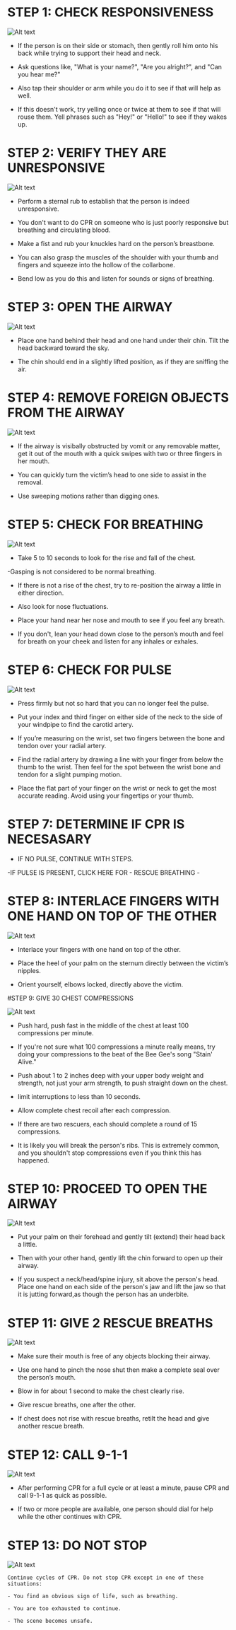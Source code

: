 # STEP 1: CHECK RESPONSIVENESS

![Alt text](/Images/AdultCPR/adultCPR22.jpg)

- If the person is on their side or stomach, then gently roll him onto his back while trying to support their head and neck.

- Ask questions like, "What is your name?", "Are you alright?", and "Can you hear me?"

- Also tap their shoulder or arm while you do it to see if that will help as well.

- If this doesn't work, try yelling once or twice at them to see if that will rouse them. Yell phrases such as "Hey!" or "Hello!" to see if they wakes up.

# STEP 2: VERIFY THEY ARE UNRESPONSIVE

![Alt text](/Images/AdultCPR/adultCPR23.jpg)

- Perform a sternal rub to establish that the person is indeed unresponsive.

- You don't want to do CPR on someone who is just poorly responsive but breathing and circulating blood.

- Make a fist and rub your knuckles hard on the person’s breastbone.

- You can also grasp the muscles of the shoulder with your thumb and fingers and squeeze into the hollow of the collarbone.

- Bend low as you do this and listen for sounds or signs of breathing.

# STEP 3: OPEN THE AIRWAY

![Alt text](/Images/AdultCPR/adultCPR25.jpg)

- Place one hand behind their head and one hand under their chin. Tilt the head backward toward the sky.

- The chin should end in a slightly lifted position, as if they are sniffing the air.

# STEP 4: REMOVE FOREIGN OBJECTS FROM THE AIRWAY

![Alt text](/Images/AdultCPR/adultCPR26.jpg)

- If the airway is visibally obstructed by vomit or any removable matter, get it out of the mouth with a quick swipes with two or three fingers in her mouth.

- You can quickly turn the victim’s head to one side to assist in the removal.

- Use sweeping motions rather than digging ones.

# STEP 5: CHECK FOR BREATHING

![Alt text](/Images/AdultCPR/adultCPR27.jpg)

- Take 5 to 10 seconds to look for the rise and fall of the chest.

-Gasping is not considered to be normal breathing.

- If there is not a rise of the chest, try to re-position the airway a little in either direction.

- Also look for nose fluctuations.

- Place your hand near her nose and mouth to see if you feel any breath.

- If you don't, lean your head down close to the person’s mouth and feel for breath on your cheek and listen for any inhales or exhales.

# STEP 6: CHECK FOR PULSE

![Alt text](/Images/AdultShock/adultShock7.jpg)

- Press firmly but not so hard that you can no longer feel the pulse.

- Put your index and third finger on either side of the neck to the side of your windpipe to find the carotid artery.

- If you’re measuring on the wrist, set two fingers between the bone and tendon over your radial artery.

- Find the radial artery by drawing a line with your finger from below the thumb to the wrist. Then feel for the spot between the wrist bone and tendon for a slight pumping motion.

- Place the flat part of your finger on the wrist or neck to get the most accurate reading. Avoid using your fingertips or your thumb.

# STEP 7: DETERMINE IF CPR IS NECESASARY

- IF NO PULSE, CONTINUE WITH STEPS.

-IF PULSE IS PRESENT, CLICK HERE FOR - RESCUE BREATHING -

# STEP 8: INTERLACE FINGERS WITH ONE HAND ON TOP OF THE OTHER

![Alt text](/Images/AdultCPR/adultCPR15.jpg)

- Interlace your fingers with one hand on top of the other.

- Place the heel of your palm on the sternum directly between the victim’s nipples.

- Orient yourself, elbows locked, directly above the victim.

#STEP 9: GIVE 30 CHEST COMPRESSIONS

![Alt text](/Images/AdultCPR/adultCPR16.jpg)

- Push hard, push fast in the middle of the chest at least 100 compressions per minute.

- If you're not sure what 100 compressions a minute really means, try doing your compressions to the beat of the Bee Gee's song "Stain' Alive."

- Push about 1 to 2 inches deep with your upper body weight and strength, not just your arm strength, to push straight down on the chest.

- limit interruptions to less than 10 seconds.

- Allow complete chest recoil after each compression.

- If there are two rescuers, each should complete a round of 15 compressions.

- It is likely you will break the person's ribs. This is extremely common, and you shouldn't stop compressions even if you think this has happened.

# STEP 10: PROCEED TO OPEN THE AIRWAY

![Alt text](/Images/AdultCPR/adultCPR28.jpg)

- Put your palm on their forehead and gently tilt (extend) their head back a little.

- Then with your other hand, gently lift the chin forward to open up their airway.

- If you suspect a neck/head/spine injury, sit above the person's head. Place one hand on each side of the person's jaw and lift the jaw so that it is jutting forward,as though the person has an underbite.

# STEP 11: GIVE 2 RESCUE BREATHS

![Alt text](/Images/AdultCPR/adultCPR29.jpg)

- Make sure their mouth is free of any objects blocking their airway.

- Use one hand to pinch the nose shut then make a complete seal over the person’s mouth.

- Blow in for about 1 second to make the
  chest clearly rise.

- Give rescue breaths, one after the other.

- If chest does not rise with rescue breaths, retilt the head and give another rescue breath.

# STEP 12: CALL 9-1-1

![Alt text](/Images/AdultCPR/adultCPR2.jpg)

- After performing CPR for a full cycle or at least a minute, pause CPR and call 9-1-1 as quick as possible.

- If two or more people are available, one person should dial for help while the other continues with CPR.

# STEP 13: DO NOT STOP

![Alt text](/Images/AdultCPR/adultCPR12.jpg)

    Continue cycles of CPR. Do not stop CPR except in one of these situations:

    - You find an obvious sign of life, such as breathing.

    - You are too exhausted to continue.

    - The scene becomes unsafe.
